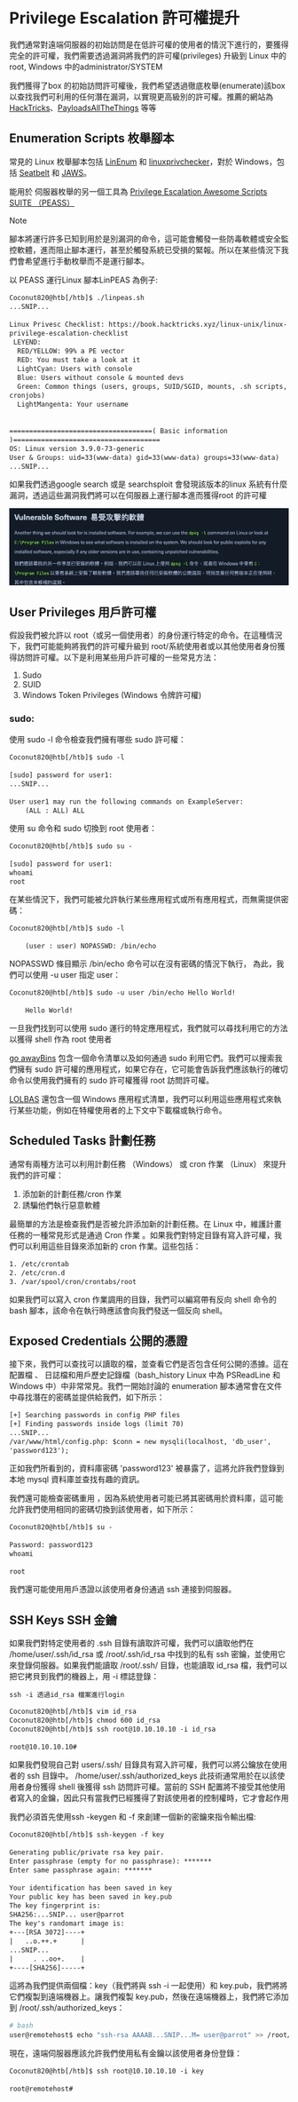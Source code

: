 # Privilege Escalation  許可權提升
我們通常對遠端伺服器的初始訪問是在低許可權的使用者的情況下進行的，要獲得完全的許可權，我們需要透過漏洞將我們的許可權(privileges) 升級到 Linux 中的root, Windows 中的administrator/SYSTEM 

我們獲得了box 的初始訪問許可權後，我們希望透過徹底枚舉(enumerate)該box 以查找我們可利用的任何潛在漏洞，以實現更高級別的許可權。推薦的網站為 [HackTricks](https://book.hacktricks.wiki/en/index.html)、[PayloadsAllTheThings](https://github.com/swisskyrepo/PayloadsAllTheThings) 等等

## Enumeration Scripts  枚舉腳本
常見的 Linux 枚舉腳本包括 [LinEnum](https://github.com/rebootuser/LinEnum) 和 [linuxprivchecker](https://github.com/sleventyeleven/linuxprivchecker)，對於 Windows，包括 [Seatbelt](https://github.com/GhostPack/Seatbelt) 和 [JAWS](https://github.com/411Hall/JAWS)。

能用於 伺服器枚舉的另一個工具為  [Privilege Escalation Awesome Scripts SUITE （PEASS）](https://github.com/peass-ng/PEASS-ng)

>[!Note]
腳本將運行許多已知到用於是別漏洞的命令，這可能會觸發一些防毒軟體或安全監控軟體，進而阻止腳本運行，甚至於觸發系統已受損的緊報。所以在某些情況下我們會希望進行手動枚舉而不是運行腳本。

以 PEASS 運行Linux 腳本LinPEAS 為例子:
```
Coconut820@htb[/htb]$ ./linpeas.sh
...SNIP...

Linux Privesc Checklist: https://book.hacktricks.xyz/linux-unix/linux-privilege-escalation-checklist
 LEYEND:
  RED/YELLOW: 99% a PE vector
  RED: You must take a look at it
  LightCyan: Users with console
  Blue: Users without console & mounted devs
  Green: Common things (users, groups, SUID/SGID, mounts, .sh scripts, cronjobs)
  LightMangenta: Your username


====================================( Basic information )=====================================
OS: Linux version 3.9.0-73-generic
User & Groups: uid=33(www-data) gid=33(www-data) groups=33(www-data)
...SNIP...
```

如果我們透過google search 或是 searchsploit 會發現該版本的linux 系統有什麼漏洞，透過這些漏洞我們將可以在伺服器上運行腳本進而獲得root 的許可權

![alt text](image-4.png)

## User Privileges  用戶許可權
假設我們被允許以 root（或另一個使用者）的身份運行特定的命令。在這種情況下，我們可能能夠將我們的許可權升級到 root/系統使用者或以其他使用者身份獲得訪問許可權。以下是利用某些用戶許可權的一些常見方法：

1. Sudo
2. SUID
3. Windows Token Privileges  (Windows 令牌許可權)

### sudo:
使用 sudo -l 命令檢查我們擁有哪些 sudo 許可權：
```
Coconut820@htb[/htb]$ sudo -l

[sudo] password for user1:
...SNIP...

User user1 may run the following commands on ExampleServer:
    (ALL : ALL) ALL
```

使用 su 命令和 sudo 切換到 root 使用者：
```
Coconut820@htb[/htb]$ sudo su -

[sudo] password for user1:
whoami
root
```

在某些情況下，我們可能被允許執行某些應用程式或所有應用程式，而無需提供密碼：
```
Coconut820@htb[/htb]$ sudo -l

    (user : user) NOPASSWD: /bin/echo
```

NOPASSWD 條目顯示 /bin/echo 命令可以在沒有密碼的情況下執行，
為此，我們可以使用 -u user 指定 user：
```
Coconut820@htb[/htb]$ sudo -u user /bin/echo Hello World!

    Hello World!
```

一旦我們找到可以使用 sudo 運行的特定應用程式，我們就可以尋找利用它的方法以獲得 shell 作為 root 使用者

[go awayBins](https://gtfobins.github.io/) 包含一個命令清單以及如何通過 sudo 利用它們。我們可以搜索我們擁有 sudo 許可權的應用程式，如果它存在，它可能會告訴我們應該執行的確切命令以使用我們擁有的 sudo 許可權獲得 root 訪問許可權。

[LOLBAS](https://lolbas-project.github.io/#) 還包含一個 Windows 應用程式清單，我們可以利用這些應用程式來執行某些功能，例如在特權使用者的上下文中下載檔或執行命令。

## Scheduled Tasks  計劃任務
通常有兩種方法可以利用計劃任務 （Windows） 或 cron 作業 （Linux） 來提升我們的許可權：
1. 添加新的計劃任務/cron 作業
2. 誘騙他們執行惡意軟體

最簡單的方法是檢查我們是否被允許添加新的計劃任務。在 Linux 中，維護計畫任務的一種常見形式是通過 Cron 作業 。如果我們對特定目錄有寫入許可權，我們可以利用這些目錄來添加新的 cron 作業。這些包括：
```
1. /etc/crontab
2. /etc/cron.d
3. /var/spool/cron/crontabs/root
```

如果我們可以寫入 cron 作業調用的目錄，我們可以編寫帶有反向 shell 命令的 bash 腳本，該命令在執行時應該會向我們發送一個反向 shell。

## Exposed Credentials  公開的憑證
接下來，我們可以查找可以讀取的檔，並查看它們是否包含任何公開的憑據。這在配置檔 、 日誌檔和用戶歷史記錄檔（bash_history Linux 中為 PSReadLine 和 Windows 中）中非常常見。我們一開始討論的 enumeration 腳本通常會在文件中尋找潛在的密碼並提供給我們，如下所示：

```
[+] Searching passwords in config PHP files
[+] Finding passwords inside logs (limit 70)
...SNIP...
/var/www/html/config.php: $conn = new mysqli(localhost, 'db_user', 'password123');
```
正如我們所看到的，資料庫密碼 'password123' 被暴露了，這將允許我們登錄到本地 mysql 資料庫並查找有趣的資訊。

我們還可能檢查密碼重用 ，因為系統使用者可能已將其密碼用於資料庫，這可能允許我們使用相同的密碼切換到該使用者，如下所示：
```
Coconut820@htb[/htb]$ su -

Password: password123
whoami

root
```
我們還可能使用用戶憑證以該使用者身份通過 ssh 連接到伺服器。

## SSH Keys  SSH 金鑰
如果我們對特定使用者的 .ssh 目錄有讀取許可權，我們可以讀取他們在 /home/user/.ssh/id_rsa 或 /root/.ssh/id_rsa 中找到的私有 ssh 密鑰，並使用它來登錄伺服器。如果我們能讀取 /root/.ssh/ 目錄，也能讀取 id_rsa 檔，我們可以把它拷貝到我們的機器上，用 -i 標誌登錄：
```
ssh -i 透過id_rsa 檔案進行login
```

```
Coconut820@htb[/htb]$ vim id_rsa
Coconut820@htb[/htb]$ chmod 600 id_rsa
Coconut820@htb[/htb]$ ssh root@10.10.10.10 -i id_rsa

root@10.10.10.10#
```

如果我們發現自己對 users/.ssh/ 目錄具有寫入許可權，我們可以將公鑰放在使用者的 ssh 目錄中。 /home/user/.ssh/authorized_keys 此技術通常用於在以該使用者身份獲得 shell 後獲得 ssh 訪問許可權。當前的 SSH 配置將不接受其他使用者寫入的金鑰，因此只有當我們已經獲得了對該使用者的控制權時，它才會起作用

我們必須首先使用ssh -keygen 和 -f 來創建一個新的密鑰來指令輸出檔:
```
Coconut820@htb[/htb]$ ssh-keygen -f key

Generating public/private rsa key pair.
Enter passphrase (empty for no passphrase): *******
Enter same passphrase again: *******

Your identification has been saved in key
Your public key has been saved in key.pub
The key fingerprint is:
SHA256:...SNIP... user@parrot
The key's randomart image is:
+---[RSA 3072]----+
|   ..o.++.+      |
...SNIP...
|     . ..oo+.    |
+----[SHA256]-----+
```

這將為我們提供兩個檔：key（我們將與 ssh -i 一起使用）和 key.pub，我們將將它們複製到遠端機器上。讓我們複製 key.pub，然後在遠端機器上，我們將它添加到 /root/.ssh/authorized_keys：
```bash
# bash
user@remotehost$ echo "ssh-rsa AAAAB...SNIP...M= user@parrot" >> /root/.ssh/authorized_keys
```

現在，遠端伺服器應該允許我們使用私有金鑰以該使用者身份登錄：
```
Coconut820@htb[/htb]$ ssh root@10.10.10.10 -i key

root@remotehost# 
```